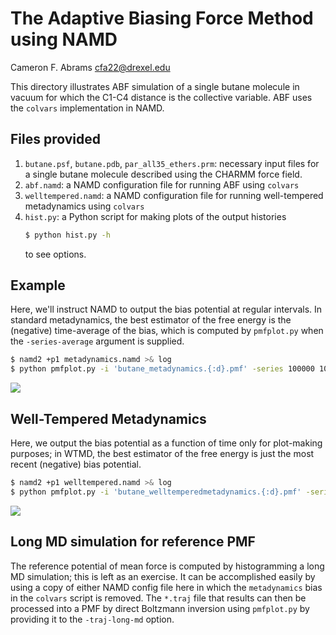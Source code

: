 # The Adaptive Biasing Force Method using NAMD

Cameron F. Abrams cfa22@drexel.edu

This directory illustrates ABF simulation of a single butane molecule in vacuum for which the C1-C4 distance is the collective variable.  ABF uses the `colvars` implementation in NAMD.

## Files provided 

1. `butane.psf`, `butane.pdb`, `par_all35_ethers.prm`: necessary input files for a single butane molecule described using the CHARMM force field.
2. `abf.namd`: a NAMD configuration file for running ABF using `colvars`
3. `welltempered.namd`: a NAMD configuration file for running well-tempered metadynamics using `colvars`
4. `hist.py`: a Python script for making plots of the output histories
   ```bash
   $ python hist.py -h
   ```
   to see options.

## Example

Here, we'll instruct NAMD to output the bias potential at regular intervals.  In standard metadynamics, the best estimator of the free energy is the (negative) time-average of the bias, which is computed by `pmfplot.py` when the `-series-average` argument is supplied.
```bash
$ namd2 +p1 metadynamics.namd >& log 
$ python pmfplot.py -i 'butane_metadynamics.{:d}.pmf' -series 100000 10000000 100000 -o metad.png -series-average
```

![](metad-wav.png)

## Well-Tempered Metadynamics

Here, we output the bias potential as a function of time only for plot-making purposes; in WTMD, the best estimator of the free energy is just the most recent (negative) bias potential.

```bash
$ namd2 +p1 welltempered.namd >& log
$ python pmfplot.py -i 'butane_welltemperedmetadynamics.{:d}.pmf' -series 100000 10000000 100000 -o wtmd.png
```

![](wtmd.png)

## Long MD simulation for reference PMF

The reference potential of mean force is computed by histogramming a long MD simulation; this is left as an exercise.  It can be accomplished easily by using a copy of either NAMD config file here in which the `metadynamics` bias in the `colvars` script is removed.  The `*.traj` file that results can then be processed into a PMF by direct Boltzmann inversion using `pmfplot.py` by providing it to the `-traj-long-md` option.  